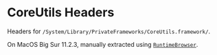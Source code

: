 # CoreUtils Headers

Headers for `/System/Library/PrivateFrameworks/CoreUtils.framework/`.

On MacOS Big Sur 11.2.3, manually extracted using [`RuntimeBrowser`](https://github.com/nst/RuntimeBrowser).

